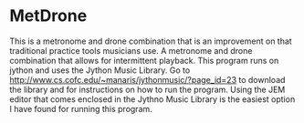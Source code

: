 # MetDrone
This is a metronome and drone combination that is an improvement on that traditional practice tools musicians use.
A metronome and drone combination that allows for intermittent playback.
This program runs on jython and uses the Jython Music Library. Go to http://www.cs.cofc.edu/~manaris/jythonmusic/?page_id=23 to download the library and for instructions on how to run the program. Using the JEM editor that comes enclosed in the Jythno Music Library is the easiest option I have found for running this program.

